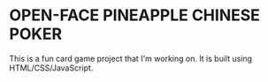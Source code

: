 # OPEN-FACE PINEAPPLE CHINESE POKER

This is a fun card game project that I'm working on. It is built using HTML/CSS/JavaScript.